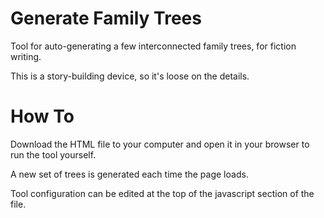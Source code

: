 # Generate Family Trees

Tool for auto-generating a few interconnected family trees, for fiction writing.

This is a story-building device, so it's loose on the details.

# How To

Download the HTML file to your computer and open it in your browser to run the tool yourself.

A new set of trees is generated each time the page loads.

Tool configuration can be edited at the top of the javascript section of the file.
